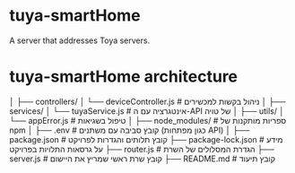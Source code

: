 # tuya-smartHome
A server that addresses Toya servers.

# tuya-smartHome architecture

│
├── controllers/
│   └── deviceController.js         # ניהול בקשות למכשירים
│
├── services/
│   └── tuyaService.js              # אינטגרציה עם ה-API של טויה
│
├── utils/
│   └── appError.js                 # טיפול בשגיאות
│
├── node_modules/                   # ספריות מותקנות של npm
│
├── .env                            # קובץ סביבה עם משתנים (כגון מפתחות API)
│
├── package.json                    # קובץ תלותים והגדרות לפרויקט
├── package-lock.json               # מידע על גרסאות התלויות בפרויקט
├── router.js                       # הגדרת המסלולים של השרת
├── server.js                       # קובץ שרת ראשי שמריץ את היישום
├── README.md                       # קובץ תיעוד

